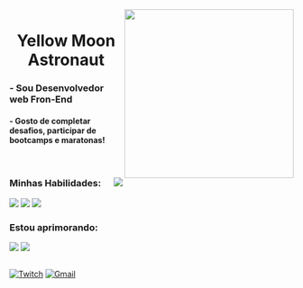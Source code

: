<!--
<h1 align="left">
  <img src="https://raw.githubusercontent.com/kaueMarques/kaueMarques/master/hi.gif" width="40px">
  Olá! Sou Willian, conhecido como:
</h1>
-->

<img width=300 src="https://cdn.discordapp.com/attachments/892816555069538375/1024016224184713257/yellow-banner.png" align="right">

<h1 align="center">Yellow Moon Astronaut</h1>

<h3>
- Sou Desenvolvedor web Fron-End
</h3>

<h4>
- Gosto de completar desafios, participar de bootcamps e maratonas!
</h4>

<br>
<div>
<img align="right" src="https://github-readme-stats.vercel.app/api/top-langs/?username=yellowmoonastronaut&layout=compact&theme=github_dark"/>
<div>
  <h3>Minhas Habilidades:</h3>
  <img src="https://img.shields.io/static/v1?label=&message=HTML&color=0d1117&style=for-the-badge&logo=HTML5"/>
  <img src="https://img.shields.io/static/v1?label=&message=CSS&color=0d1117&style=for-the-badge&logo=CSS3"/>
  <!-- <img src="https://img.shields.io/static/v1?label=&message=Git&color=0d1117&style=for-the-badge&logo=Git"/> -->
  <img src="https://img.shields.io/static/v1?label=&message=JavaScript&color=0d1117&style=for-the-badge&logo=JavaScript"/>
</div>

<div>
  <h3>Estou aprimorando:</h3>  
  <!--<img src="https://img.shields.io/static/v1?label=&message=TypeScript&color=0d1117&style=for-the-badge&logo=TypeScript"/>-->
  <img src="https://img.shields.io/static/v1?label=&message=React&color=0d1117&style=for-the-badge&logo=React"/>
  <img src="https://img.shields.io/static/v1?label=&message=Next.js&color=0d1117&style=for-the-badge&logo=Next.js"/>
</div>
</div>
<h2></h2>

<a href="https://www.linkedin.com/in/willian-igor-santos/" target="_blank"><img src="https://img.shields.io/badge/LinkedIn-%23181717.svg?style=for-the-badge&logo=LinkedIn&logoColor=white&color=0A66C2" alt="Twitch"></a>
<a href="mailto:yellowmoonastronaut@gmail.com" target="_blank"><img src="https://img.shields.io/badge/Email-%23181717.svg?style=for-the-badge&logo=Gmail&logoColor=white&color=EA4335" alt="Gmail"></a>
